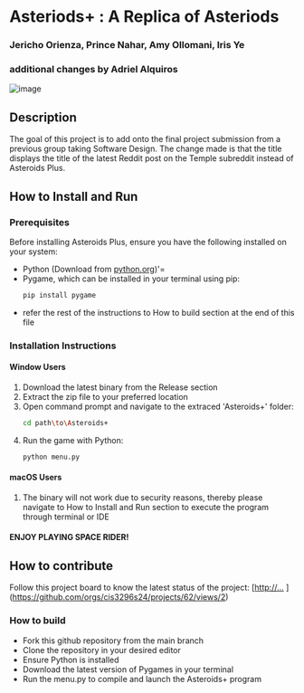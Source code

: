 # Asteriods+ : A Replica of Asteriods
### Jericho Orienza, Prince Nahar, Amy Ollomani, Iris Ye
### additional changes by Adriel Alquiros
![image](https://github.com/cis3296s24/prj--asteroid-replica/assets/93217801/ea454382-a95f-4d4f-930e-7448efa29b34)

## Description
The goal of this project is to add onto the final project submission from a previous group taking Software Design. The change made is that the title displays the title of the latest Reddit post on the Temple subreddit instead of Asteroids Plus.

## How to Install and Run
### Prerequisites
Before installing Asteroids Plus, ensure you have the following installed on your system:
- Python (Download from [python.org](https://python.org))'=
- Pygame, which can be installed in your terminal using pip:
  ```sh
  pip install pygame
- refer the rest of the instructions to How to build section at the end of this file
### Installation Instructions
#### Window Users
1. Download the latest binary from the Release section
2. Extract the zip file to your preferred location
3. Open command prompt and navigate to the extraced 'Asteroids+' folder:
   ```sh
   cd path\to\Asteroids+
4. Run the game with Python:
    ```sh
    python menu.py
#### macOS Users
1. The binary will not work due to security reasons, thereby please navigate to How to Install and Run section to execute the program through terminal or IDE

#### ENJOY PLAYING SPACE RIDER!

## How to contribute
Follow this project board to know the latest status of the project: [[http://...]([http://...])  ](https://github.com/orgs/cis3296s24/projects/62/views/2)

### How to build
- Fork this github repository from the main branch
- Clone the repository in your desired editor
- Ensure Python is installed
- Download the latest version of Pygames in your terminal
- Run the menu.py to compile and launch the Asteroids+ program
